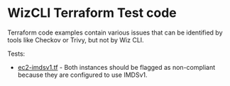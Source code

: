 # WizCLI Terraform Test code

Terraform code examples contain various issues that can be identified by
tools like Checkov or Trivy, but not by Wiz CLI.

Tests:

* [ec2-imdsv1.tf](./tf-ec2-imdsv1/ec2-imdsv1.tf) - Both instances should be
  flagged as non-compliant because they are configured to use IMDSv1.
